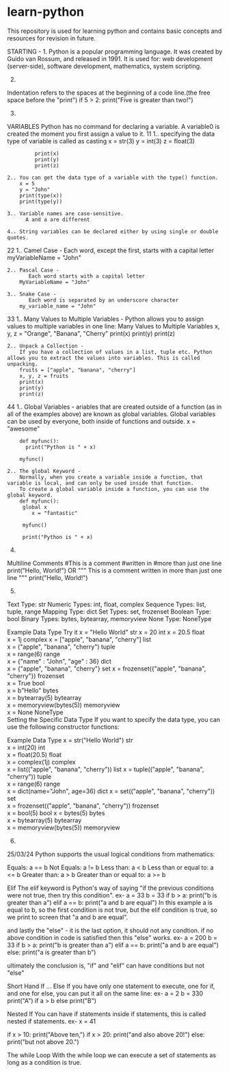 # learn-python
This repository is used for learning python and contains basic concepts and resources for revision in future.
  
   STARTING - 
1.
Python is a popular programming language. It was created by Guido van Rossum, and released in 1991.
It is used for:
web development (server-side),
software development,
mathematics,
system scripting.

2.
Indentation refers to the spaces at the beginning of a code line.(the free space before the "print")
if 5 > 2:
  print("Five is greater than two!")

3.
VARIABLES
Python has no command for declaring a variable.
A variable0 is created the moment you first assign a value to it.
 11
   1.. specifying the data type of variable is called as casting
       x = str(3)
       y = int(3)
       z = float(3)

             print(x)
             print(y)
             print(z)

    2.. You can get the data type of a variable with the type() function.
        x = 5
        y = "John"
        print(type(x))
        print(type(y))

    3.. Variable names are case-sensitive.
          A and a are different

    4.. String variables can be declared either by using single or double quotes.
   
  22 
    1.. Camel Case - 
           Each word, except the first, starts with a capital letter
        myVariableName = "John"

    2.. Pascal Case - 
           Each word starts with a capital letter
        MyVariableName = "John"

    3.. Snake Case - 
           Each word is separated by an underscore character
        my_variable_name = "John"
 
  33
    1.. Many Values to Multiple Variables - 
        Python allows you to assign values to multiple variables in one line:
        Many Values to Multiple Variables
        x, y, z = "Orange", "Banana", "Cherry"
        print(x)
        print(y)
        print(z)

    2.. Unpack a Collection - 
        If you have a collection of values in a list, tuple etc. Python allows you to extract the values into variables. This is called unpacking.
        fruits = ["apple", "banana", "cherry"]
        x, y, z = fruits
        print(x)
        print(y)
        print(z)
    
  44
    1.. Global Variables - 
        ariables that are created outside of a function (as in all of the examples above) are known as global variables.
        Global variables can be used by everyone, both inside of functions and outside.
        x = "awesome"

        def myfunc():
          print("Python is " + x)
        
        myfunc()

    2.. The global Keyword -
        Normally, when you create a variable inside a function, that variable is local, and can only be used inside that function.
        To create a global variable inside a function, you can use the global keyword.
        def myfunc():
         global x
            x = "fantastic"

         myfunc()

         print("Python is " + x)

4.
Multiline Comments
#This is a comment
#written in
#more than just one line
print("Hello, World!") 
              OR
"""
This is a comment
written in
more than just one line
"""
print("Hello, World!") 

5.
  Text Type:	str
Numeric Types:	int, float, complex
Sequence Types:	list, tuple, range
Mapping Type:	dict
Set Types:	    set, frozenset
Boolean Type:	bool
Binary Types:	bytes, bytearray, memoryview
None Type:	    NoneType

Example	Data Type	Try it
x = "Hello World"	str	
x = 20	int	
x = 20.5	float	
x = 1j	complex	
x = ["apple", "banana", "cherry"]	list	
x = ("apple", "banana", "cherry")	tuple	
x = range(6)	range	
x = {"name" : "John", "age" : 36}	dict	
x = {"apple", "banana", "cherry"}	set	
x = frozenset({"apple", "banana", "cherry"})	frozenset	
x = True	bool	
x = b"Hello"	bytes	
x = bytearray(5)	bytearray	
x = memoryview(bytes(5))	memoryview	
x = None	NoneType	
Setting the Specific Data Type
If you want to specify the data type, you can use the following constructor functions:

Example	                                                       Data Type
x = str("Hello World")	                                       str	
x = int(20)	                                                   int	
x = float(20.5)	                                               float	
x = complex(1j)	                                               complex	
x = list(("apple", "banana", "cherry"))	                       list	
x = tuple(("apple", "banana", "cherry"))	                   tuple	
x = range(6)                                                   range	
x = dict(name="John", age=36)	                               dict	
x = set(("apple", "banana", "cherry"))	                       set	
x = frozenset(("apple", "banana", "cherry"))	               frozenset	
x = bool(5)	                                                   bool	
x = bytes(5)	                                               bytes	
x = bytearray(5)	                                           bytearray	
x = memoryview(bytes(5))	                                   memoryview

6.


25/03/24
Python supports the usual logical conditions from mathematics:

Equals: a == b
Not Equals: a != b
Less than: a < b
Less than or equal to: a <= b
Greater than: a > b
Greater than or equal to: a >= b


Elif
The elif keyword is Python's way of saying "if the previous conditions were not true, then try this condition".
ex-
a = 33
b = 33
if b > a:
  print("b is greater than a")
elif a == b:
  print("a and b are equal")
                In this example a is equal to b, so the first condition is not true, but the elif condition is true, so we print to screen that "a and b are equal".

and lastly the "else" - it is the last option, it should not any condtion.
if no above condition in code is satisfied then this "else" works.
ex-
a = 200
b = 33
if b > a:
  print("b is greater than a")
elif a == b:
  print("a and b are equal")
else:
  print("a is greater than b")

ultimately the conclusion is, "if" and "elif" can have conditions but not "else"

Short Hand If ... Else
If you have only one statement to execute, one for if, and one for else, you can put it all on the same line:
ex-
a = 2
b = 330
print("A") if a > b else print("B")

Nested If
You can have if statements inside if statements, this is called nested if statements.
ex- 
x = 41

if x > 10:
  print("Above ten,")
  if x > 20:
    print("and also above 20!")
  else:
    print("but not above 20.")

The while Loop
With the while loop we can execute a set of statements as long as a condition is true.
